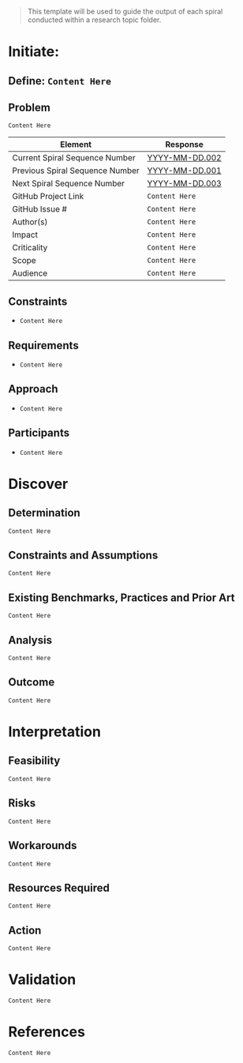 > This template will be used to guide the output of each spiral conducted within a research topic folder.

# Initiate:

## Define: `Content Here`

## Problem

`Content Here`

| Element                         | Response                            |
| ------------------------------- | ----------------------------------- |
| Current Spiral Sequence Number  | [YYYY-MM-DD.002](YYYY-MM-DD.002.md) |
| Previous Spiral Sequence Number | [YYYY-MM-DD.001](YYYY-MM-DD.001.md) |
| Next Spiral Sequence Number     | [YYYY-MM-DD.003](YYYY-MM-DD.003.md) |
| GitHub Project Link             | `Content Here`                      |
| GitHub Issue #                  | `Content Here`                      |
| Author(s)                       | `Content Here`                      |
| Impact                          | `Content Here`                      |
| Criticality                     | `Content Here`                      |
| Scope                           | `Content Here`                      |
| Audience                        | `Content Here`                      |

## Constraints

- `Content Here`

## Requirements

- `Content Here`

## Approach                    

- `Content Here`

## Participants

- `Content Here`

# Discover

## Determination

`Content Here`

## Constraints and Assumptions

`Content Here`

## Existing Benchmarks, Practices and Prior Art 

`Content Here`

## Analysis

`Content Here`
  
## Outcome

`Content Here`

# Interpretation

## Feasibility

`Content Here`

## Risks

`Content Here`

## Workarounds

`Content Here`

## Resources Required

`Content Here`

## Action 

`Content Here`

# Validation

`Content Here`

# References

`Content Here`
